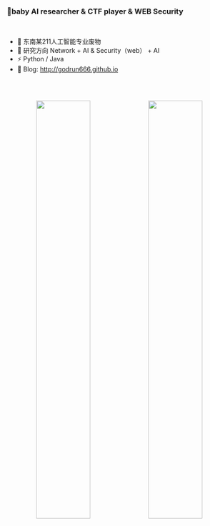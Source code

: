 ### 👋baby AI researcher & CTF player & WEB Security 
</br>

- 🔭 东南某211人工智能专业废物      
- 🌱 研究方向 Network + AI & Security（web） + AI 
- ⚡ Python / Java
- 🍔 Blog: http://godrun666.github.io

<br></br>
<p align="center">
  <img width="49%" src="https://github-readme-stats.vercel.app/api?username=b1ue0cean&show_icons=true" />
  <img width="49%" src="https://github-readme-streak-stats.herokuapp.com/?user=b1ue0cean" />
</p>
